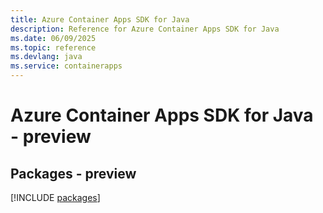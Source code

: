 ```yaml
---
title: Azure Container Apps SDK for Java
description: Reference for Azure Container Apps SDK for Java
ms.date: 06/09/2025
ms.topic: reference
ms.devlang: java
ms.service: containerapps
---
```

# Azure Container Apps SDK for Java - preview
## Packages - preview
[!INCLUDE [packages](container-apps-index.md)]